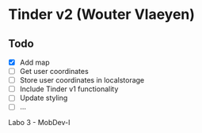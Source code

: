 # Tinder v2 (Wouter Vlaeyen)

## Todo

* [x] Add map
* [ ] Get user coordinates
* [ ] Store user coordinates in localstorage
* [ ] Include Tinder v1 functionality
* [ ] Update styling
* [ ] ...

Labo 3 - MobDev-I